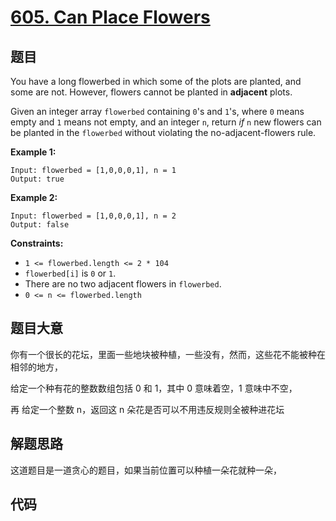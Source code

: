 # [605. Can Place Flowers](https://leetcode.com/problems/can-place-flowers/)

## 题目

You have a long flowerbed in which some of the plots are planted, and some are not. However, flowers cannot be planted in **adjacent** plots.

Given an integer array `flowerbed` containing `0`'s and `1`'s, where `0` means empty and `1` means not empty, and an integer `n`, return *if* `n` new flowers can be planted in the `flowerbed` without violating the no-adjacent-flowers rule.

 

**Example 1:**

```
Input: flowerbed = [1,0,0,0,1], n = 1
Output: true
```

**Example 2:**

```
Input: flowerbed = [1,0,0,0,1], n = 2
Output: false
```

 

**Constraints:**

- `1 <= flowerbed.length <= 2 * 104`
- `flowerbed[i]` is `0` or `1`.
- There are no two adjacent flowers in `flowerbed`.
- `0 <= n <= flowerbed.length`

## 题目大意

你有一个很长的花坛，里面一些地块被种植，一些没有，然而，这些花不能被种在相邻的地方，

给定一个种有花的整数数组包括 0 和 1，其中 0 意味着空，1 意味中不空，

再 给定一个整数 n，返回这 n 朵花是否可以不用违反规则全被种进花坛

## 解题思路

这道题目是一道贪心的题目，如果当前位置可以种植一朵花就种一朵，



## 代码

